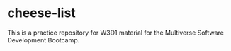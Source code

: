 # cheese-list
This is a practice repository for W3D1 material for the Multiverse Software Development Bootcamp.
